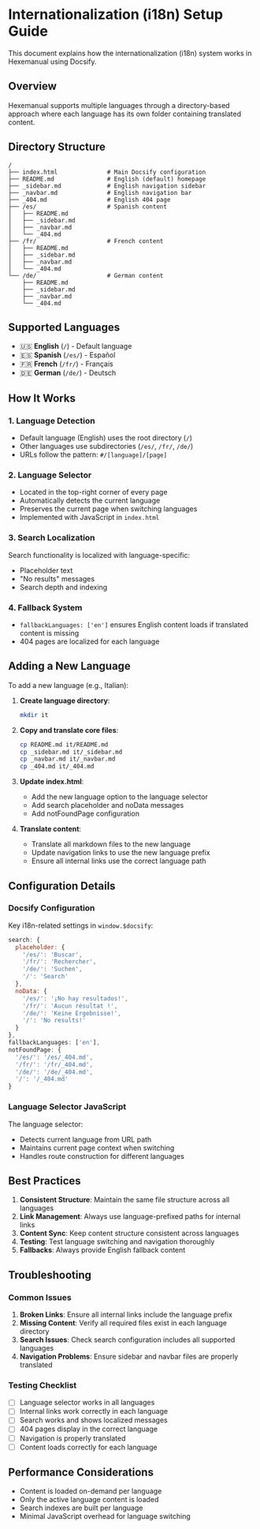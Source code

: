 # Internationalization (i18n) Setup Guide

This document explains how the internationalization (i18n) system works in Hexemanual using Docsify.

## Overview

Hexemanual supports multiple languages through a directory-based approach where each language has its own folder containing translated content.

## Directory Structure

```
/
├── index.html              # Main Docsify configuration
├── README.md               # English (default) homepage
├── _sidebar.md             # English navigation sidebar
├── _navbar.md              # English navigation bar
├── _404.md                 # English 404 page
├── /es/                    # Spanish content
│   ├── README.md
│   ├── _sidebar.md
│   ├── _navbar.md
│   └── _404.md
├── /fr/                    # French content
│   ├── README.md
│   ├── _sidebar.md
│   ├── _navbar.md
│   └── _404.md
└── /de/                    # German content
    ├── README.md
    ├── _sidebar.md
    ├── _navbar.md
    └── _404.md
```

## Supported Languages

- 🇺🇸 **English** (`/`) - Default language
- 🇪🇸 **Spanish** (`/es/`) - Español
- 🇫🇷 **French** (`/fr/`) - Français
- 🇩🇪 **German** (`/de/`) - Deutsch

## How It Works

### 1. Language Detection
- Default language (English) uses the root directory (`/`)
- Other languages use subdirectories (`/es/`, `/fr/`, `/de/`)
- URLs follow the pattern: `#/[language]/[page]`

### 2. Language Selector
- Located in the top-right corner of every page
- Automatically detects the current language
- Preserves the current page when switching languages
- Implemented with JavaScript in `index.html`

### 3. Search Localization
Search functionality is localized with language-specific:
- Placeholder text
- "No results" messages
- Search depth and indexing

### 4. Fallback System
- `fallbackLanguages: ['en']` ensures English content loads if translated content is missing
- 404 pages are localized for each language

## Adding a New Language

To add a new language (e.g., Italian):

1. **Create language directory**:
   ```bash
   mkdir it
   ```

2. **Copy and translate core files**:
   ```bash
   cp README.md it/README.md
   cp _sidebar.md it/_sidebar.md
   cp _navbar.md it/_navbar.md
   cp _404.md it/_404.md
   ```

3. **Update index.html**:
   - Add the new language option to the language selector
   - Add search placeholder and noData messages
   - Add notFoundPage configuration

4. **Translate content**:
   - Translate all markdown files to the new language
   - Update navigation links to use the new language prefix
   - Ensure all internal links use the correct language path

## Configuration Details

### Docsify Configuration
Key i18n-related settings in `window.$docsify`:

```javascript
search: {
  placeholder: {
    '/es/': 'Buscar',
    '/fr/': 'Rechercher', 
    '/de/': 'Suchen',
    '/': 'Search'
  },
  noData: {
    '/es/': '¡No hay resultados!',
    '/fr/': 'Aucun résultat !',
    '/de/': 'Keine Ergebnisse!',
    '/': 'No results!'
  }
},
fallbackLanguages: ['en'],
notFoundPage: {
  '/es/': '/es/_404.md',
  '/fr/': '/fr/_404.md', 
  '/de/': '/de/_404.md',
  '/': '/_404.md'
}
```

### Language Selector JavaScript
The language selector:
- Detects current language from URL path
- Maintains current page context when switching
- Handles route construction for different languages

## Best Practices

1. **Consistent Structure**: Maintain the same file structure across all languages
2. **Link Management**: Always use language-prefixed paths for internal links
3. **Content Sync**: Keep content structure consistent across languages
4. **Testing**: Test language switching and navigation thoroughly
5. **Fallbacks**: Always provide English fallback content

## Troubleshooting

### Common Issues

1. **Broken Links**: Ensure all internal links include the language prefix
2. **Missing Content**: Verify all required files exist in each language directory
3. **Search Issues**: Check search configuration includes all supported languages
4. **Navigation Problems**: Ensure sidebar and navbar files are properly translated

### Testing Checklist

- [ ] Language selector works in all languages
- [ ] Internal links work correctly in each language
- [ ] Search works and shows localized messages
- [ ] 404 pages display in the correct language
- [ ] Navigation is properly translated
- [ ] Content loads correctly for each language

## Performance Considerations

- Content is loaded on-demand per language
- Only the active language content is loaded
- Search indexes are built per language
- Minimal JavaScript overhead for language switching